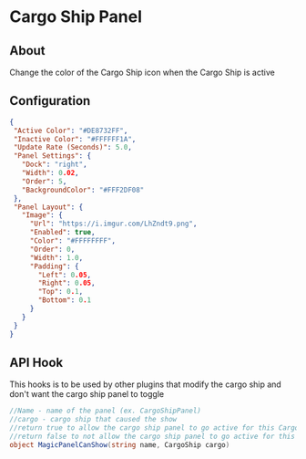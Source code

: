 # Cargo Ship Panel

## About
Change the color of the Cargo Ship icon when the Cargo Ship is active

## Configuration
 
 ```json
{
  "Active Color": "#DE8732FF",
  "Inactive Color": "#FFFFFF1A",
  "Update Rate (Seconds)": 5.0,
  "Panel Settings": {
    "Dock": "right",
    "Width": 0.02,
    "Order": 5,
    "BackgroundColor": "#FFF2DF08"
  },
  "Panel Layout": {
    "Image": {
      "Url": "https://i.imgur.com/LhZndt9.png",
      "Enabled": true,
      "Color": "#FFFFFFFF",
      "Order": 0,
      "Width": 1.0,
      "Padding": {
        "Left": 0.05,
        "Right": 0.05,
        "Top": 0.1,
        "Bottom": 0.1
      }
    }
  }
}
 ```

## API Hook

This hooks is to be used by other plugins that modify 
the cargo ship and don't want the cargo ship panel 
to toggle

```c#
//Name - name of the panel (ex. CargoShipPanel)
//cargo - cargo ship that caused the show
//return true to allow the cargo ship panel to go active for this CargoShip
//return false to not allow the cargo ship panel to go active for this CargoShip
object MagicPanelCanShow(string name, CargoShip cargo)
```